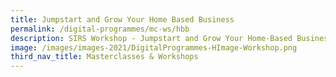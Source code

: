 ```yaml
---
title: Jumpstart and Grow Your Home Based Business
permalink: /digital-programmes/mc-ws/hbb
description: SIRS Workshop - Jumpstart and Grow Your Home-Based Business
image: /images/images-2021/DigitalProgrammes-HImage-Workshop.png
third_nav_title: Masterclasses & Workshops
---
```

